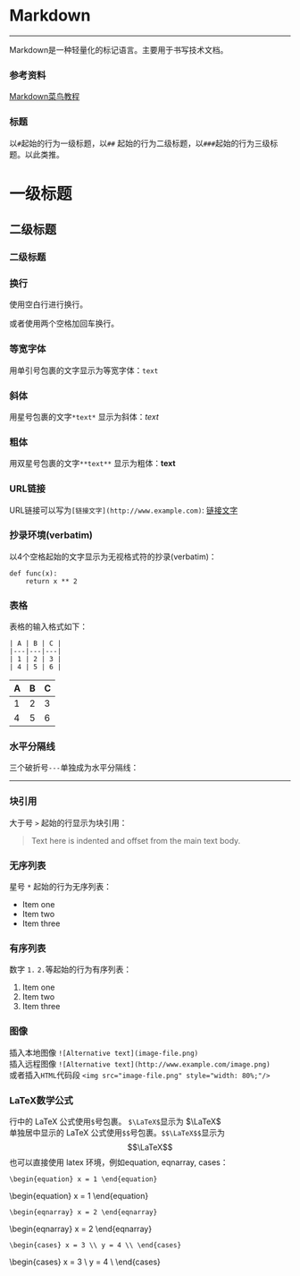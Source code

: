 # Markdown
---

Markdown是一种轻量化的标记语言。主要用于书写技术文档。

### 参考资料
[Markdown菜鸟教程](https://www.runoob.com/markdown/md-tutorial.html)

### 标题
以`#`起始的行为一级标题，以`##` 起始的行为二级标题，以`###`起始的行为三级标题。以此类推。
# 一级标题
## 二级标题
### 二级标题

### 换行
使用空白行进行换行。

或者使用两个空格加回车换行。

### 等宽字体
用单引号包裹的文字显示为等宽字体：`text`

### 斜体

用星号包裹的文字`*text*` 显示为斜体：*text*

### 粗体
用双星号包裹的文字`**text**` 显示为粗体：**text**

### URL链接
URL链接可以写为`[链接文字](http://www.example.com)`: [链接文字](http://www.example.com) 

### 抄录环境(verbatim)
以4个空格起始的文字显示为无视格式符的抄录(verbatim)：

    def func(x):
        return x ** 2
        
### 表格
表格的输入格式如下：

    | A | B | C |
    |---|---|---|
    | 1 | 2 | 3 |
    | 4 | 5 | 6 |

| A | B | C |
|---|---|---|
| 1 | 2 | 3 |
| 4 | 5 | 6 |

### 水平分隔线

三个破折号`---`单独成为水平分隔线：

---

### 块引用

大于号 `>` 起始的行显示为块引用：
> Text here is indented and offset
> from the main text body.

### 无序列表
星号 `*` 起始的行为无序列表：

* Item one
* Item two
* Item three

### 有序列表
数字 `1.` `2.`等起始的行为有序列表：

1. Item one
2. Item two
3. Item three

### 图像
插入本地图像 `![Alternative text](image-file.png)`  
插入远程图像 `![Alternative text](http://www.example.com/image.png)`  
或者插入`HTML`代码段 `<img src="image-file.png" style="width: 80%;"/>`

### LaTeX数学公式
行中的 LaTeX 公式使用`$`号包裹。 `$\LaTeX$`显示为 $\LaTeX$  
单独居中显示的 LaTeX 公式使用`$$`号包裹。`$$\LaTeX$$`显示为
$$\LaTeX$$ 
也可以直接使用 latex 环境，例如equation, eqnarray, cases：

`\begin{equation} x = 1 \end{equation}`

\begin{equation} x = 1 \end{equation}

`\begin{eqnarray} x = 2 \end{eqnarray}`

\begin{eqnarray} x = 2 \end{eqnarray}

`\begin{cases}
x = 3 \\
y = 4 \\
\end{cases}`

\begin{cases} 
x = 3 \\
y = 4 \\
\end{cases}